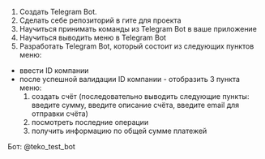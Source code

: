 1. Создать Telegram Bot.
2. Сделать себе репозиторий в гите для проекта
3. Научиться принимать команды из Telegram Bot в ваше приложение
4. Научиться выводить меню в Telegram Bot
5. Разработать Telegram Bot, который состоит из следующих пунктов меню:

* ввести ID компании
* после успешной валидации ID компании - отобразить 3 пункта меню:
  1) создать счёт (последовательно выводить следующие пункты: введите сумму, введите описание счёта, введите email для отправки счёта)
  2) посмотреть последние операции
  3) получить информацию по общей сумме платежей

Бот: @teko_test_bot